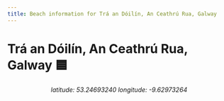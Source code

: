 ```yaml
---
title: Beach information for Trá an Dóilín, An Ceathrú Rua, Galway
---
```

# Trá an Dóilín, An Ceathrú Rua, Galway 🟦

<div align="center"><i>latitude: 53.24693240 longitude: -9.62973264</i></div>